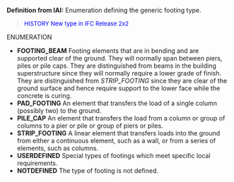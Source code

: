 **Definition from
		IAI:** Enumeration defining the generic footing type.

> <font color="#0000FF" size="-1"> HISTORY New type in IFC
		Release 2x2 </font>

ENUMERATION

* **FOOTING_BEAM** Footing elements that are in bending and are supported clear of the ground. They will normally span between piers, piles or pile caps. They are distinguished from beams in the building superstructure since they will normally require a lower grade of finish. They are distinguished from _STRIP_FOOTING_ since they are clear of the ground surface and hence require support to the lower face while the concrete is curing. 
* **PAD_FOOTING** An element that transfers the load of a single column (possibly two) to the ground. 
* **PILE_CAP** An element that transfers the load from a column or group of columns to a pier or pile or group of piers or piles. 
* **STRIP_FOOTING** A linear element that transfers loads into the ground from either a continuous element, such as a wall, or from a series of elements, such as columns. 
* **USERDEFINED** Special types of footings which meet specific local requirements. 
* **NOTDEFINED** The type of footing is not defined.